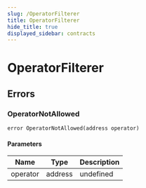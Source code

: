 ```yaml
---
slug: /OperatorFilterer
title: OperatorFilterer
hide_title: true
displayed_sidebar: contracts
---
```


# OperatorFilterer

## Errors

### OperatorNotAllowed

```solidity
error OperatorNotAllowed(address operator)
```

#### Parameters

| Name     | Type    | Description |
| -------- | ------- | ----------- |
| operator | address | undefined   |
